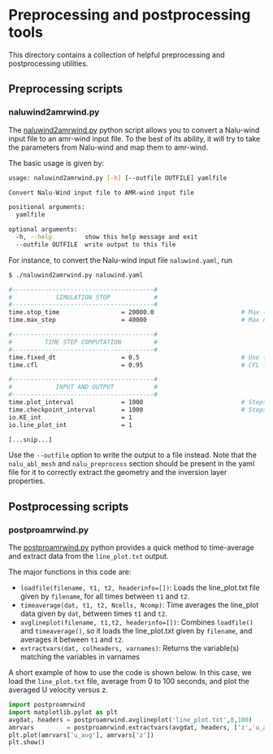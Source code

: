 # Preprocessing and postprocessing tools

This directory contains a collection of helpful preprocessing and
postprocessing utilities.

## Preprocessing scripts

### naluwind2amrwind.py
The [naluwind2amrwind.py](naluwind2amrwind.py) python script allows you to
convert a Nalu-wind input file to an amr-wind input file.  To the best of 
its ability, it will try to take the parameters from Nalu-wind and map them 
to amr-wind.

The basic usage is given by:  
```bash
usage: naluwind2amrwind.py [-h] [--outfile OUTFILE] yamlfile

Convert Nalu-Wind input file to AMR-wind input file

positional arguments:
  yamlfile

optional arguments:
  -h, --help         show this help message and exit
  --outfile OUTFILE  write output to this file
```

For instance, to convert the Nalu-wind input file `naluwind.yaml`, run
```bash
$ ./naluwind2amrwind.py naluwind.yaml

#---------------------------------------#
#            SIMULATION STOP            #
#---------------------------------------#
time.stop_time                 = 20000.0                        # Max (simulated) time to evolve
time.max_step                  = 40000                          # Max number of time steps

#---------------------------------------#
#         TIME STEP COMPUTATION         #
#---------------------------------------#
time.fixed_dt                  = 0.5                            # Use this constant dt if > 0
time.cfl                       = 0.95                           # CFL factor

#---------------------------------------#
#            INPUT AND OUTPUT           #
#---------------------------------------#
time.plot_interval             = 1000                           # Steps between plot files
time.checkpoint_interval       = 1000                           # Steps between checkpoint files
io.KE_int                      = 1                              
io.line_plot_int               = 1                              

[...snip...]
```
Use the `--outfile` option to write the output to a file instead.  Note 
that the `nalu_abl_mesh` and `nalu_preprocess` section should be present 
in the yaml file for it to correctly extract the geometry and the 
inversion layer properties.

## Postprocessing scripts

### postproamrwind.py

The [postproamrwind.py](postproamrwind.py) python provides a quick
method to time-average and extract data from the `line_plot.txt`
output.

The major functions in this code are:
- `loadfile(filename, t1, t2, headerinfo=[])`: Loads the line_plot.txt
  file given by `filename`, for all times between `t1` and `t2`.
- `timeaverage(dat, t1, t2, Ncells, Ncomp)`: Time averages the
  line_plot data given by `dat`, between times `t1` and `t2`.
- `avglineplot(filename, t1,t2, headerinfo=[])`: Combines `loadfile()`
  and `timeaverage()`, so it loads the line_plot.txt given by
  `filename`, and averages it between `t1` and `t2`.
- `extractvars(dat, colheaders, varnames)`: Returns the variable(s)
  matching the variables in varnames

A short example of how to use the code is shown below.  In this case,
we load the `line_plot.txt` file, average from 0 to 100 seconds, and
plot the averaged U velocity versus z.

```python
import postproamrwind
import matplotlib.pylot as plt
avgdat, headers = postproamrwind.avglineplot('line_plot.txt',0,100)
amrvars         = postproamrwind.extractvars(avgdat, headers, ['z','u_avg'])
plt.plot(amrvars['u_avg'], amrvars['z'])
plt.show()
```
